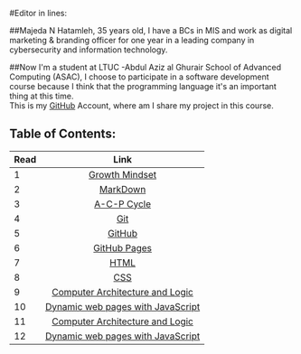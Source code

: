 #Editor in lines: 

##Majeda N Hatamleh, 35 years old,  I have a BCs in MIS and work as digital marketing & branding officer for one year in a leading company in cybersecurity and information technology. 

##Now I'm a student at LTUC -Abdul Aziz al Ghurair School of Advanced Computing (ASAC), I choose to participate in a software development course because I think that the programming language it's an important thing at this time.  
This is my [GitHub](https://github.com/majida-hatamleh) Account, where am I share my project in this course.


## Table of Contents:

Read       | Link     
 ------------- |:-------------:
1    | [Growth Mindset](https://github.com/majida-hatamleh/reading-notes/blob/main/Growth_Mindset)
2    | [MarkDown](https://github.com/majida-hatamleh/reading-notes/blob/main/markdown.md) 
3    | [A-C-P Cycle](https://majida-hatamleh.github.io/reading-notes/acp)
4    | [Git](https://github.com/majida-hatamleh/reading-notes/blob/main/git.md)
5    | [GitHub](https://github.com/majida-hatamleh/reading-notes/blob/main/github.md)
6    | [GitHub Pages](https://github.com/majida-hatamleh/reading-notes/blob/main/github_pages.md)
7    | [HTML ](https://github.com/majida-hatamleh/reading-notes/blob/main/HTML5_Layout_and_Extra_Markup)|
8    | [ CSS ](https://github.com/majida-hatamleh/reading-notes/blob/main/HTML_and_CSS)
9    | [Computer Architecture and Logic](https://majida-hatamleh.github.io/reading-notes/computers)
10   | [Dynamic web pages with JavaScript ](https://github.com/majida-hatamleh/reading-notes/blob/main/java_script)
11    | [Computer Architecture and Logic](https://majida-hatamleh.github.io/reading-notes/computers)
12   | [Dynamic web pages with JavaScript ](https://github.com/majida-hatamleh/reading-notes/blob/main/java_script)















